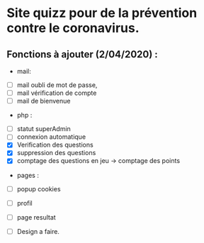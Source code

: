 # **Site quizz pour de la prévention contre le coronavirus.**

## Fonctions à ajouter (2/04/2020) :
- mail:  
- [ ] mail oubli de mot de passe,  
- [ ] mail vérification de compte  
- [ ] mail de bienvenue  

- php :  
- [ ] statut superAdmin  
- [ ] connexion automatique  
- [x] Verification des questions   
- [x] suppression des questions  
- [x] comptage des questions en jeu -> comptage des points  

- pages :  
- [ ] popup cookies  
- [ ] profil  
- [ ] page resultat  

- [ ] Design a faire.